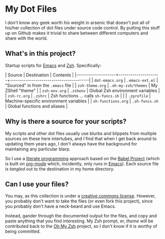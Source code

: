 My Dot Files
============

I don't know any geek worth his weight in arsenic that doesn't put all
of his/her collection of dot files under source code control. By
putting this stuff up on Github makes it trivial to share between
different computers and share with the world.

What's in this project?
-----------------------

Startup scripts for [Emacs][3] and [Zsh][6]. Specifically:

| Source             | Destination         | Contents                               |
|--------------------+---------------------+----------------------------------------|
| `dot-emacs.org`    | `.emacs-ext.el`     | "Sourced" in from the `.emacs` file    |
| `zsh-theme.org`    | `.oh-my-zsh/themes` | My ZShell "theme"                      |
| `zsh-env.org`      | `.zshenv`           | Global Zsh environment variables       |
| `zsh-rc.org`       | `.zshrc`            | Zsh functions ... calls `sh-funcs.sh`  |
|                    | `.zprofile`         | Machine-specific environment variables |
| `sh-functions.org` | `.sh-funcs.sh`      | Global functions and aliases           |

Why is there a source for your scripts?
----------------------------------

My scripts and other dot files usually use blurbs and blippets from
multiple sources on these here intertubes, and I find that when I get
back around to updating them years ago, I don't always have the
background for maintaining any particular blarp.

So I use a [literate programming][0] approach based on the
[Babel Project][1] (which is built on [org-mode][2] which, incidently,
only runs in [Emacs][3]). Each source file is *tangled* out to the
destination in my home directory.
  
Can I use your files?
---------------------

You may, as this collection is under a [creative commons license][4].
However, you probably don't want to take the files (or even fork this
project), since you probably don't have a neck-beard and use Emacs.

Instead, gander through the documented output for the files, and copy
and paste anything that you find interesting. My Zsh prompt, er,
*theme* will be contributed back to the [Oh My Zsh][5] project, so I
don't know if it is worthy of being committed.

  [0]: http://en.wikipedia.org/wiki/Literate_programming
  [1]: http://orgmode.org/worg/org-contrib/babel/intro.html
  [2]: http://orgmode.org
  [3]: http://www.gnu.org/software/emacs/
  [4]: http://creativecommons.org/licenses/by/3.0/
  [5]: https://github.com/robbyrussell/oh-my-zsh
  [6]: http://zsh.sourceforge.net
